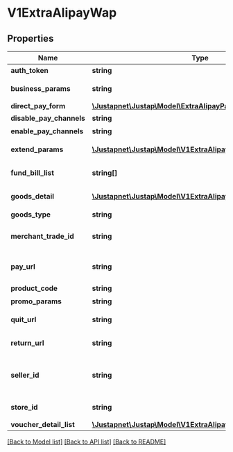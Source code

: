 # V1ExtraAlipayWap

## Properties
Name | Type | Description | Notes
------------ | ------------- | ------------- | -------------
**auth_token** | **string** | 授权码 | 
**business_params** | **string** | 业务扩展参数 | 
**direct_pay_form** | [**\Justapnet\Justap\Model\ExtraAlipayPageAlipayDirectPayForm**](ExtraAlipayPageAlipayDirectPayForm.md) |  | [optional] 
**disable_pay_channels** | **string** | 禁用渠道 | 
**enable_pay_channels** | **string** | 可用渠道 | 
**extend_params** | [**\Justapnet\Justap\Model\V1ExtraAlipayExtendParams**](V1ExtraAlipayExtendParams.md) | 业务扩展参数 | [optional] 
**fund_bill_list** | **string[]** | 支付金额信息 | [optional] 
**goods_detail** | [**\Justapnet\Justap\Model\V1ExtraAlipayGoodsDetail[]**](V1ExtraAlipayGoodsDetail.md) | 商品明细列表 | [optional] 
**goods_type** | **string** | 商品类型 | 
**merchant_trade_id** | **string** | [ONLY IN RESPONSE] 商户订单号 | 
**pay_url** | **string** | [ONLY IN RESPONSE] 支付链接 | 
**product_code** | **string** | 销售产品码 | 
**promo_params** | **string** | 优惠参数 | 
**quit_url** | **string** | 支付取消跳转的地址 | 
**return_url** | **string** | 支付成功跳转的地址 | 
**seller_id** | **string** | [ONLY IN RESPONSE] 收款支付宝用户ID | 
**store_id** | **string** | 商户门店编号 | 
**voucher_detail_list** | [**\Justapnet\Justap\Model\V1ExtraAlipayVoucherDetailList**](V1ExtraAlipayVoucherDetailList.md) |  | [optional] 

[[Back to Model list]](../README.md#documentation-for-models) [[Back to API list]](../README.md#documentation-for-api-endpoints) [[Back to README]](../README.md)


